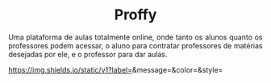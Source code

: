 <h1 align="center"> Proffy </h1>

<p align="justify"> Uma plataforma de aulas totalmente online, onde tanto os alunos quanto os professores podem acessar, o aluno para contratar professores de matérias desejadas por ele, e o professor para dar aulas. </p>

https://img.shields.io/static/v1?label=<LABEL>&message=<MESSAGE>&color=<COLOR>&style=<STYLE>&logo=<LOGO>